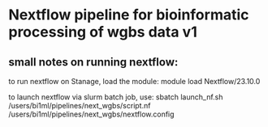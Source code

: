 # Nextflow pipeline for bioinformatic processing of wgbs data v1


## small notes on running nextflow:

to run nextflow on Stanage, load the module: module load Nextflow/23.10.0

to launch nextflow via slurm batch job, use: sbatch launch_nf.sh /users/bi1ml/pipelines/next_wgbs/script.nf /users/bi1ml/pipelines/next_wgbs/nextflow.config



